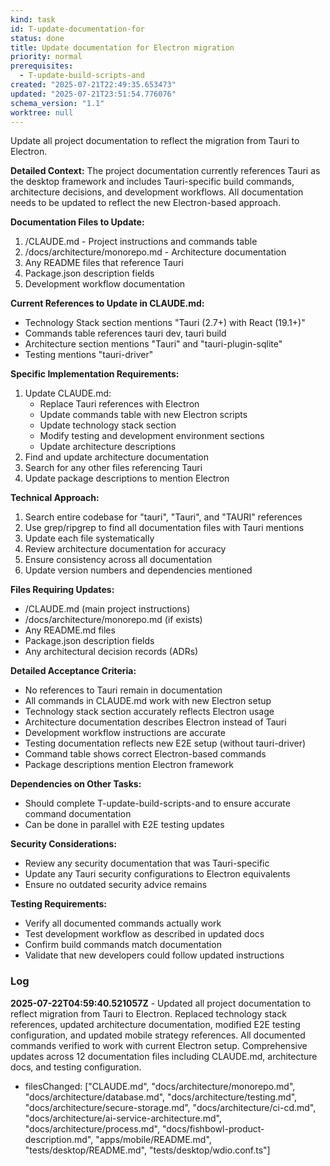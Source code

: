 ```yaml
---
kind: task
id: T-update-documentation-for
status: done
title: Update documentation for Electron migration
priority: normal
prerequisites:
  - T-update-build-scripts-and
created: "2025-07-21T22:49:35.653473"
updated: "2025-07-21T23:51:54.776076"
schema_version: "1.1"
worktree: null
---
```


Update all project documentation to reflect the migration from Tauri to Electron.

**Detailed Context:**
The project documentation currently references Tauri as the desktop framework and includes Tauri-specific build commands, architecture decisions, and development workflows. All documentation needs to be updated to reflect the new Electron-based approach.

**Documentation Files to Update:**

1. /CLAUDE.md - Project instructions and commands table
2. /docs/architecture/monorepo.md - Architecture documentation
3. Any README files that reference Tauri
4. Package.json description fields
5. Development workflow documentation

**Current References to Update in CLAUDE.md:**

- Technology Stack section mentions "Tauri (2.7+) with React (19.1+)"
- Commands table references tauri dev, tauri build
- Architecture section mentions "Tauri" and "tauri-plugin-sqlite"
- Testing mentions "tauri-driver"

**Specific Implementation Requirements:**

1. Update CLAUDE.md:
   - Replace Tauri references with Electron
   - Update commands table with new Electron scripts
   - Update technology stack section
   - Modify testing and development environment sections
   - Update architecture descriptions
2. Find and update architecture documentation
3. Search for any other files referencing Tauri
4. Update package descriptions to mention Electron

**Technical Approach:**

1. Search entire codebase for "tauri", "Tauri", and "TAURI" references
2. Use grep/ripgrep to find all documentation files with Tauri mentions
3. Update each file systematically
4. Review architecture documentation for accuracy
5. Ensure consistency across all documentation
6. Update version numbers and dependencies mentioned

**Files Requiring Updates:**

- /CLAUDE.md (main project instructions)
- /docs/architecture/monorepo.md (if exists)
- Any README.md files
- Package.json description fields
- Any architectural decision records (ADRs)

**Detailed Acceptance Criteria:**

- No references to Tauri remain in documentation
- All commands in CLAUDE.md work with new Electron setup
- Technology stack section accurately reflects Electron usage
- Architecture documentation describes Electron instead of Tauri
- Development workflow instructions are accurate
- Testing documentation reflects new E2E setup (without tauri-driver)
- Command table shows correct Electron-based commands
- Package descriptions mention Electron framework

**Dependencies on Other Tasks:**

- Should complete T-update-build-scripts-and to ensure accurate command documentation
- Can be done in parallel with E2E testing updates

**Security Considerations:**

- Review any security documentation that was Tauri-specific
- Update any Tauri security configurations to Electron equivalents
- Ensure no outdated security advice remains

**Testing Requirements:**

- Verify all documented commands actually work
- Test development workflow as described in updated docs
- Confirm build commands match documentation
- Validate that new developers could follow updated instructions

### Log

**2025-07-22T04:59:40.521057Z** - Updated all project documentation to reflect migration from Tauri to Electron. Replaced technology stack references, updated architecture documentation, modified E2E testing configuration, and updated mobile strategy references. All documented commands verified to work with current Electron setup. Comprehensive updates across 12 documentation files including CLAUDE.md, architecture docs, and testing configuration.

- filesChanged: ["CLAUDE.md", "docs/architecture/monorepo.md", "docs/architecture/database.md", "docs/architecture/testing.md", "docs/architecture/secure-storage.md", "docs/architecture/ci-cd.md", "docs/architecture/ai-service-architecture.md", "docs/architecture/process.md", "docs/fishbowl-product-description.md", "apps/mobile/README.md", "tests/desktop/README.md", "tests/desktop/wdio.conf.ts"]
